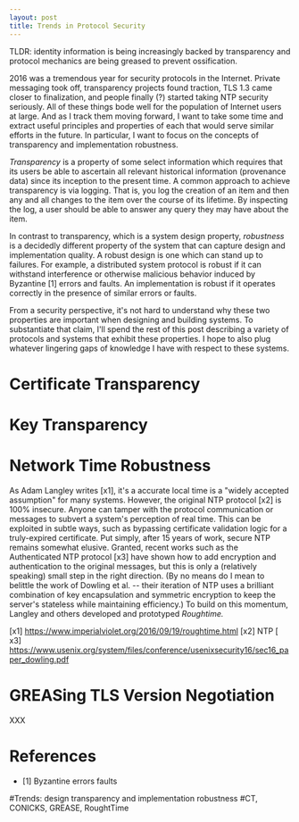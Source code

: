 ```yaml
---
layout: post
title: Trends in Protocol Security
---
```


TLDR: identity information is being increasingly backed by transparency and protocol mechanics are
being greased to prevent ossification.

2016 was a tremendous year for security protocols in the Internet. Private messaging took off,
transparency projects found traction, TLS 1.3 came closer to finalization, and people finally (?)
started taking NTP security seriously. All of these things
bode well for the population of Internet users at large. And as I track them moving forward,
I want to take some time and extract useful principles and properties of each that would serve
similar efforts in the future. In particular, I want to focus on the concepts of transparency
and implementation robustness.

*Transparency* is a property of some select information which requires that its users
be able to ascertain all relevant historical information (provenance data) since its
inception to the present time. A common approach to achieve transparency is via logging.
That is, you log the creation of an item and then any and all changes to the item over the
course of its lifetime. By inspecting the log, a user should be able to answer any query
they may have about the item.

In contrast to transparency, which is a system design property, *robustness*
is a decidedly different property of the system that can capture design and implementation
quality. A robust design is one which can stand up to failures. For example, a distributed
system protocol is robust if it can withstand interference or otherwise malicious behavior
induced by Byzantine [1] errors and faults. An implementation is robust if it operates
correctly in the presence of similar errors or faults.

From a security perspective, it's not hard to understand why these two properties are important
when designing and building systems. To substantiate that claim, I'll spend the rest of this
post describing a variety of protocols and systems that exhibit these properties. I hope to also
plug whatever lingering gaps of knowledge I have with respect to these systems.

# Certificate Transparency

# Key Transparency

# Network Time Robustness

As Adam Langley writes [x1], it's a accurate local time is a "widely accepted assumption" for many systems.
However, the original NTP protocol [x2] is 100% insecure. Anyone can tamper with the protocol communication
or messages to subvert a system's perception of real time. This can be exploited in subtle ways, such as bypassing
certificate validation logic for a truly-expired certificate. Put simply, after 15 years of work, secure NTP
remains somewhat elusive. Granted, recent works such as the Authenticated NTP protocol [x3] have shown how
to add encryption and authentication to the original messages, but this is only a (relatively speaking) small
step in the right direction. (By no means do I mean to belittle the work of Dowling et al. -- their iteration
of NTP uses a brilliant combination of key encapsulation and symmetric encryption to keep the server's stateless
while maintaining efficiency.) To build on this momentum, Langley and others developed and prototyped *Roughtime.*



[x1] https://www.imperialviolet.org/2016/09/19/roughtime.html
[x2] NTP
[ x3] https://www.usenix.org/system/files/conference/usenixsecurity16/sec16_paper_dowling.pdf

# GREASing TLS Version Negotiation

XXX

# References

- [1] Byzantine errors faults

#Trends: design transparency and implementation robustness
#CT, CONICKS, GREASE, RoughtTime
